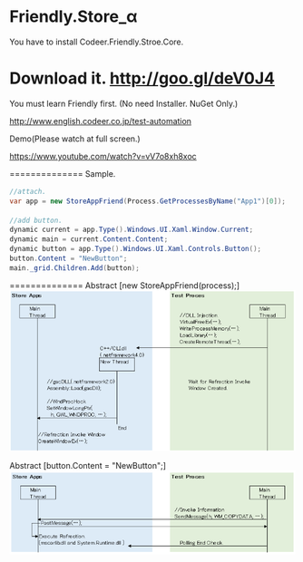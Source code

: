 Friendly.Store_α
==============

You have to install Codeer.Friendly.Stroe.Core.

Download it.
http://goo.gl/deV0J4
==============

You must learn Friendly first.  (No need Installer. NuGet Only.)

http://www.english.codeer.co.jp/test-automation

Demo(Please watch at full screen.)

https://www.youtube.com/watch?v=vV7o8xh8xoc

==============
Sample.
```cs   
//attach.
var app = new StoreAppFriend(Process.GetProcessesByName("App1")[0]);

//add button.
dynamic current = app.Type().Windows.UI.Xaml.Window.Current;
dynamic main = current.Content.Content;
dynamic button = app.Type().Windows.UI.Xaml.Controls.Button();
button.Content = "NewButton";
main._grid.Children.Add(button);
```

==============
Abstract [new StoreAppFriend(process);]
![Attach](ReadMeImages/NewFriend.png)

Abstract [button.Content = "NewButton";]
![Execute](ReadMeImages/Execute.png)

